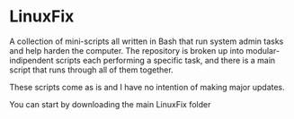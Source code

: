 # LinuxFix
A collection of mini-scripts all written in Bash that run system admin tasks and help harden the computer.
The repository is broken up into modular-indipendent scripts each performing a specific task, and there is a main script that runs through all of them together.

These scripts come as is and I have no intention of making major updates.

You can start by downloading the main LinuxFix folder
